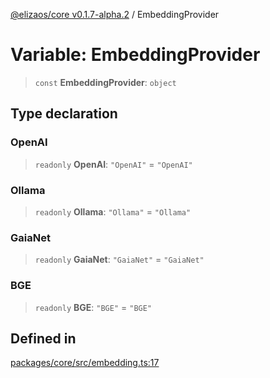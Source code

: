[@elizaos/core v0.1.7-alpha.2](../index.md) / EmbeddingProvider

# Variable: EmbeddingProvider

> `const` **EmbeddingProvider**: `object`

## Type declaration

### OpenAI

> `readonly` **OpenAI**: `"OpenAI"` = `"OpenAI"`

### Ollama

> `readonly` **Ollama**: `"Ollama"` = `"Ollama"`

### GaiaNet

> `readonly` **GaiaNet**: `"GaiaNet"` = `"GaiaNet"`

### BGE

> `readonly` **BGE**: `"BGE"` = `"BGE"`

## Defined in

[packages/core/src/embedding.ts:17](https://github.com/elizaos/eliza/blob/main/packages/core/src/embedding.ts#L17)
